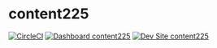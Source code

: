 # content225

[![CircleCI](https://circleci.com/gh/greg-1-anderson/content225.svg?style=shield)](https://circleci.com/gh/greg-1-anderson/content225)
[![Dashboard content225](https://img.shields.io/badge/dashboard-content225-yellow.svg)](https://dashboard.pantheon.io/sites/5188665c-0ba4-420a-8d95-3f76ba96e3d7#dev/code)
[![Dev Site content225](https://img.shields.io/badge/site-content225-blue.svg)](http://dev-content225.pantheonsite.io/)